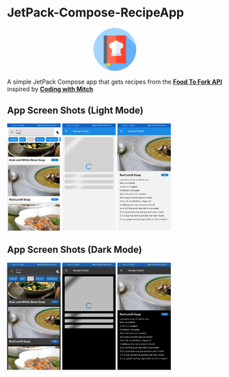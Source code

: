 # JetPack-Compose-RecipeApp

<p align="center">
  <img src="https://github.com/MicahSphelele/JetPack-Compose-RecipeApp/blob/develop/logo/recipe-book.png" width="100" height="100">
</p>

A simple JetPack Compose app that gets recipes from the [**Food To Fork API**](https://food2fork.ca/) inspired by [**Coding with Mitch**](https://www.youtube.com/results?search_query=coding+with+mitch)

## App Screen Shots (Light Mode)
<div>
<img src="https://github.com/MicahSphelele/JetPack-Compose-RecipeApp/blob/develop/screenshots/screen_shot_1_light.jpg" width="125" height="250"/>
<img src="https://github.com/MicahSphelele/JetPack-Compose-RecipeApp/blob/develop/screenshots/screen_shot_2_light.jpg" width="125" height="250"/>
<img src="https://github.com/MicahSphelele/JetPack-Compose-RecipeApp/blob/develop/screenshots/screen_shot_3_light.jpg" width="125" height="250"/>
</div>

## App Screen Shots (Dark Mode)
<div>
<img src="https://github.com/MicahSphelele/JetPack-Compose-RecipeApp/blob/develop/screenshots/screen_shot_1_dark.jpg" width="125" height="250"/>
<img src="https://github.com/MicahSphelele/JetPack-Compose-RecipeApp/blob/develop/screenshots/screen_shot_2_dark.jpg" width="125" height="250"/>
<img src="https://github.com/MicahSphelele/JetPack-Compose-RecipeApp/blob/develop/screenshots/screen_shot_3_dark.jpg" width="125" height="250"/>
</div>




